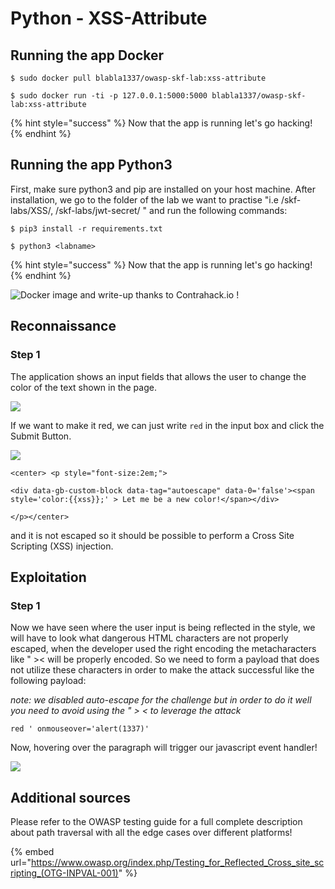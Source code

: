 # Python - XSS-Attribute

## Running the app Docker

```
$ sudo docker pull blabla1337/owasp-skf-lab:xss-attribute
```

```
$ sudo docker run -ti -p 127.0.0.1:5000:5000 blabla1337/owasp-skf-lab:xss-attribute
```

{% hint style="success" %}
Now that the app is running let's go hacking!
{% endhint %}

## Running the app Python3

First, make sure python3 and pip are installed on your host machine. After installation, we go to the folder of the lab we want to practise "i.e /skf-labs/XSS/, /skf-labs/jwt-secret/ " and run the following commands:

```
$ pip3 install -r requirements.txt
```

```
$ python3 <labname>
```

{% hint style="success" %}
Now that the app is running let's go hacking!
{% endhint %}

![Docker image and write-up thanks to Contrahack.io !](<../../.gitbook/assets/ing\_primary\_logo (2).png>)

## Reconnaissance

### Step 1

The application shows an input fields that allows the user to change the color of the text shown in the page.

![](../../.gitbook/assets/xss-attribute-1.png)

If we want to make it red, we can just write `red` in the input box and click the Submit Button.

![](../../.gitbook/assets/xss-attribute-2.png)

```markup
<center> <p style="font-size:2em;"> 

<div data-gb-custom-block data-tag="autoescape" data-0='false'><span style='color:{{xss}};' > Let me be a new color!</span></div>

</p></center>
```

and it is not escaped so it should be possible to perform a Cross Site Scripting (XSS) injection.

## Exploitation

### Step 1

Now we have seen where the user input is being reflected in the style, we will have to look what dangerous HTML characters are not properly escaped, when the developer used the right encoding the metacharacters like " >< will be properly encoded. So we need to form a payload that does not utilize these characters in order to make the attack successful like the following payload:

_note: we disabled auto-escape for the challenge but in order to do it well you need to avoid using the " > < to leverage the attack_

```
red ' onmouseover='alert(1337)'
```

Now, hovering over the paragraph will trigger our javascript event handler!

![](../../.gitbook/assets/xss-attribute-4.png)

## Additional sources

Please refer to the OWASP testing guide for a full complete description about path traversal with all the edge cases over different platforms!

{% embed url="https://www.owasp.org/index.php/Testing_for_Reflected_Cross_site_scripting_(OTG-INPVAL-001)" %}
